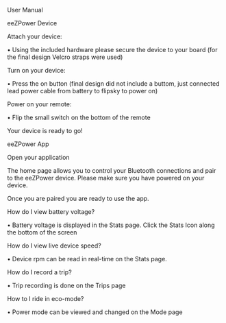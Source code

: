 User Manual

eeZPower Device

Attach your device:

•	Using the included hardware please secure the device to your board (for the final design Velcro straps were used)

Turn on your device:

•	Press the on button (final design did not include a buttom, just connected lead power cable from battery to flipsky to power on)

Power on your remote:

•	Flip the small switch on the bottom of the remote

Your device is ready to go!

eeZPower App

Open your application

The home page allows you to control your Bluetooth connections and pair to the eeZPower device. Please make sure you have powered on your device.

Once you are paired you are ready to use the app.

How do I view battery voltage?

•	Battery voltage is displayed in the Stats page. Click the Stats Icon along the bottom of the screen

How do I view live device speed?

•	Device rpm can be read in real-time on the Stats page.

How do I record a trip?

•	Trip recording is done on the Trips page

How to I ride in eco-mode?

•	Power mode can be viewed and changed on the Mode page
